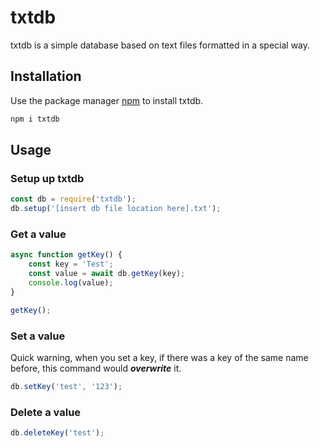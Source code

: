 # txtdb

txtdb is a simple database based on text files formatted in a special way.

## Installation

Use the package manager [npm](https://npmjs.com) to install txtdb.
```bash
npm i txtdb
```

## Usage

### Setup up txtdb
```javascript
const db = require('txtdb');
db.setup('[insert db file location here].txt');
```

### Get a value
```javascript
async function getKey() {
    const key = 'Test';
    const value = await db.getKey(key);
    console.log(value);
}

getKey();
```

### Set a value
Quick warning, when you set a key, if there was a key of the same name before, this command would ***overwrite*** it.
```javascript
db.setKey('test', '123');
```

### Delete a value
```javascript
db.deleteKey('test');
```